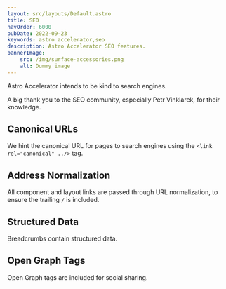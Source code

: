 ```yaml
---
layout: src/layouts/Default.astro
title: SEO
navOrder: 6000
pubDate: 2022-09-23
keywords: astro accelerator,seo
description: Astro Accelerator SEO features.
bannerImage:
    src: /img/surface-accessories.png
    alt: Dummy image
---
```


Astro Accelerator intends to be kind to search engines.

A big thank you to the SEO community, especially Petr Vinklarek, for their knowledge.

## Canonical URLs

We hint the canonical URL for pages to search engines using the `<link rel="canonical" ../>` tag.

## Address Normalization

All component and layout links are passed through URL normalization, to ensure the trailing `/` is included.

## Structured Data

Breadcrumbs contain structured data.

## Open Graph Tags

Open Graph tags are included for social sharing.